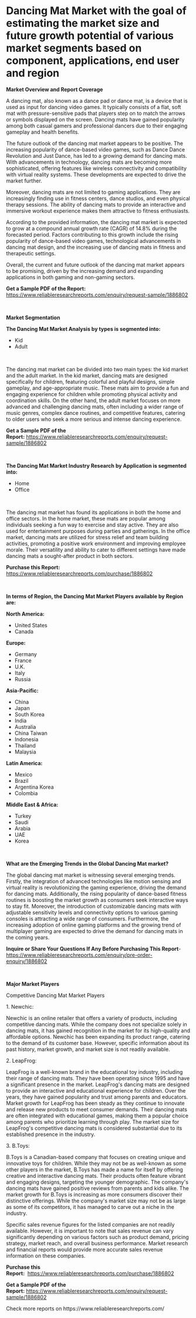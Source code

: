 <p><h1>Dancing Mat Market with the goal of estimating the market size and future growth potential of various market segments based on component, applications, end user and region</h1></p><p><strong>Market Overview and Report Coverage</strong></p>
<p><p>A dancing mat, also known as a dance pad or dance mat, is a device that is used as input for dancing video games. It typically consists of a flat, soft mat with pressure-sensitive pads that players step on to match the arrows or symbols displayed on the screen. Dancing mats have gained popularity among both casual gamers and professional dancers due to their engaging gameplay and health benefits.</p><p>The future outlook of the dancing mat market appears to be positive. The increasing popularity of dance-based video games, such as Dance Dance Revolution and Just Dance, has led to a growing demand for dancing mats. With advancements in technology, dancing mats are becoming more sophisticated, offering features like wireless connectivity and compatibility with virtual reality systems. These developments are expected to drive the market further.</p><p>Moreover, dancing mats are not limited to gaming applications. They are increasingly finding use in fitness centers, dance studios, and even physical therapy sessions. The ability of dancing mats to provide an interactive and immersive workout experience makes them attractive to fitness enthusiasts.</p><p>According to the provided information, the dancing mat market is expected to grow at a compound annual growth rate (CAGR) of 14.8% during the forecasted period. Factors contributing to this growth include the rising popularity of dance-based video games, technological advancements in dancing mat design, and the increasing use of dancing mats in fitness and therapeutic settings.</p><p>Overall, the current and future outlook of the dancing mat market appears to be promising, driven by the increasing demand and expanding applications in both gaming and non-gaming sectors.</p></p>
<p><strong>Get a Sample PDF of the Report:</strong> <a href="https://www.reliableresearchreports.com/enquiry/request-sample/1886802">https://www.reliableresearchreports.com/enquiry/request-sample/1886802</a></p>
<p>&nbsp;</p>
<p><strong>Market Segmentation</strong></p>
<p><strong>The Dancing Mat Market Analysis by types is segmented into:</strong></p>
<p><ul><li>Kid</li><li>Adult</li></ul></p>
<p>&nbsp;</p>
<p><p>The dancing mat market can be divided into two main types: the kid market and the adult market. In the kid market, dancing mats are designed specifically for children, featuring colorful and playful designs, simple gameplay, and age-appropriate music. These mats aim to provide a fun and engaging experience for children while promoting physical activity and coordination skills. On the other hand, the adult market focuses on more advanced and challenging dancing mats, often including a wider range of music genres, complex dance routines, and competitive features, catering to older users who seek a more serious and intense dancing experience.</p></p>
<p><strong>Get a Sample PDF of the Report:</strong>&nbsp;<a href="https://www.reliableresearchreports.com/enquiry/request-sample/1886802">https://www.reliableresearchreports.com/enquiry/request-sample/1886802</a></p>
<p>&nbsp;</p>
<p><strong>The Dancing Mat Market Industry Research by Application is segmented into:</strong></p>
<p><ul><li>Home</li><li>Office</li></ul></p>
<p>&nbsp;</p>
<p><p>The dancing mat market has found its applications in both the home and office sectors. In the home market, these mats are popular among individuals seeking a fun way to exercise and stay active. They are also used for entertainment purposes during parties and gatherings. In the office market, dancing mats are utilized for stress relief and team building activities, promoting a positive work environment and improving employee morale. Their versatility and ability to cater to different settings have made dancing mats a sought-after product in both sectors.</p></p>
<p><strong>Purchase this Report:</strong>&nbsp; <a href="https://www.reliableresearchreports.com/purchase/1886802">https://www.reliableresearchreports.com/purchase/1886802</a></p>
<p>&nbsp;</p>
<p><strong>In terms of Region, the Dancing Mat Market Players available by Region are:</strong></p>
<p>
    <p> <strong> North America: </strong>
        <ul>
            <li>United States</li>
            <li>Canada</li>
        </ul>
        </p> 
    <p> <strong> Europe: </strong>
        <ul>
            <li>Germany</li>
            <li>France</li>
            <li>U.K.</li>
            <li>Italy</li>
            <li>Russia</li>
        </ul>
        </p> 
    <p> <strong> Asia-Pacific: </strong>
        <ul>
            <li>China</li>
            <li>Japan</li>
            <li>South Korea</li>
            <li>India</li>
            <li>Australia</li>
            <li>China Taiwan</li>
            <li>Indonesia</li>
            <li>Thailand</li>
            <li>Malaysia</li>
        </ul>
        </p> 
    <p> <strong> Latin America: </strong>
        <ul>
            <li>Mexico</li>
            <li>Brazil</li>
            <li>Argentina Korea</li>
            <li>Colombia</li>
        </ul>
        </p> 
    <p> <strong> Middle East & Africa: </strong>
        <ul>
            <li>Turkey</li>
            <li>Saudi</li>
            <li>Arabia</li>
            <li>UAE</li>
            <li>Korea</li>
        </ul>
    </p>
    </p>
<p>&nbsp;</p>
<p><strong>What are the Emerging Trends in the Global Dancing Mat market?</strong></p>
<p><p>The global dancing mat market is witnessing several emerging trends. Firstly, the integration of advanced technologies like motion sensing and virtual reality is revolutionizing the gaming experience, driving the demand for dancing mats. Additionally, the rising popularity of dance-based fitness routines is boosting the market growth as consumers seek interactive ways to stay fit. Moreover, the introduction of customizable dancing mats with adjustable sensitivity levels and connectivity options to various gaming consoles is attracting a wide range of consumers. Furthermore, the increasing adoption of online gaming platforms and the growing trend of multiplayer gaming are expected to drive the demand for dancing mats in the coming years.</p></p>
<p><strong>Inquire or Share Your Questions If Any Before Purchasing This Report</strong>- <a href="https://www.reliableresearchreports.com/enquiry/pre-order-enquiry/1886802">https://www.reliableresearchreports.com/enquiry/pre-order-enquiry/1886802</a></p>
<p>&nbsp;</p>
<p><strong>Major Market Players</strong></p>
<p><p>Competitive Dancing Mat Market Players</p><p>1. Newchic:</p><p>Newchic is an online retailer that offers a variety of products, including competitive dancing mats. While the company does not specialize solely in dancing mats, it has gained recognition in the market for its high-quality and affordable options. Newchic has been expanding its product range, catering to the demand of its customer base. However, specific information about its past history, market growth, and market size is not readily available.</p><p>2. LeapFrog:</p><p>LeapFrog is a well-known brand in the educational toy industry, including their range of dancing mats. They have been operating since 1995 and have a significant presence in the market. LeapFrog's dancing mats are designed to provide an interactive and educational experience for children. Over the years, they have gained popularity and trust among parents and educators. Market growth for LeapFrog has been steady as they continue to innovate and release new products to meet consumer demands. Their dancing mats are often integrated with educational games, making them a popular choice among parents who prioritize learning through play. The market size for LeapFrog's competitive dancing mats is considered substantial due to its established presence in the industry.</p><p>3. B.Toys:</p><p>B.Toys is a Canadian-based company that focuses on creating unique and innovative toys for children. While they may not be as well-known as some other players in the market, B.Toys has made a name for itself by offering creative and interactive dancing mats. Their products often feature vibrant and engaging designs, targeting the younger demographic. The company's dancing mats have gained positive reviews from parents and kids alike. The market growth for B.Toys is increasing as more consumers discover their distinctive offerings. While the company's market size may not be as large as some of its competitors, it has managed to carve out a niche in the industry.</p><p>Specific sales revenue figures for the listed companies are not readily available. However, it is important to note that sales revenue can vary significantly depending on various factors such as product demand, pricing strategy, market reach, and overall business performance. Market research and financial reports would provide more accurate sales revenue information on these companies.</p></p>
<p><strong>Purchase this Report:</strong>&nbsp;&nbsp;<a href="https://www.reliableresearchreports.com/purchase/1886802">https://www.reliableresearchreports.com/purchase/1886802</a></p>
<p></p>
<p><strong>Get a Sample PDF of the Report:</strong>&nbsp;<a href="https://www.reliableresearchreports.com/enquiry/request-sample/1886802">https://www.reliableresearchreports.com/enquiry/request-sample/1886802</a></p>
<p>Check more reports on https://www.reliableresearchreports.com/</p>